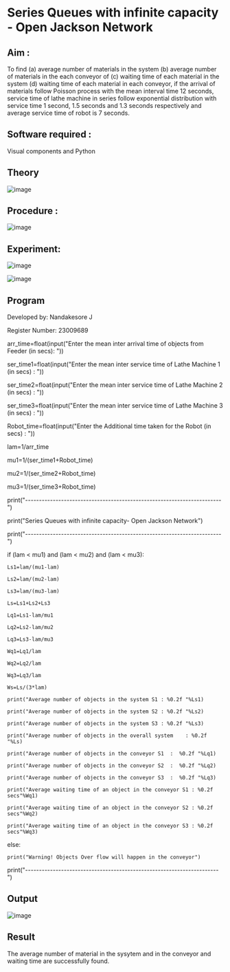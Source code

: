 # Series Queues with infinite capacity - Open Jackson Network

## Aim :
To find (a) average number of materials in the system (b) average number of materials in the each conveyor of (c) waiting time of each material in the system (d) waiting time of each material in each conveyor, if the arrival  of materials follow Poisson process with the mean interval time 12 seconds, service time of  lathe machine in series follow exponential distribution  with service time  1 second, 1.5 seconds and 1.3 seconds respectively and average service time of robot is 7 seconds.

## Software required :
Visual components and Python

## Theory

![image](https://user-images.githubusercontent.com/103921593/203239736-7b81f599-71a8-4ae7-b63e-5d98acd9ea54.png)


## Procedure :

![image](https://user-images.githubusercontent.com/103921593/203239789-bc870dce-6727-487b-a0e2-4fc3f5114889.png)


## Experiment:

![image](https://github.com/Nandakesore0210/Open-Jacson-Networks/assets/149365088/eb9dd402-54fd-48e4-8061-f7f911047b2b)

![image](https://github.com/Nandakesore0210/Open-Jacson-Networks/assets/149365088/17f19d31-60cc-48f2-8dac-ca914bb5526d)

## Program

Developed by: Nandakesore J

Register Number: 23009689

arr_time=float(input("Enter the mean inter arrival time of objects from Feeder (in secs): "))

ser_time1=float(input("Enter the mean  inter service time of Lathe Machine 1 (in secs) :  "))

ser_time2=float(input("Enter the mean  inter service time of Lathe Machine 2 (in secs) :  "))

ser_time3=float(input("Enter the mean  inter service time of Lathe Machine 3 (in secs) :  "))

Robot_time=float(input("Enter the Additional time taken for the Robot (in secs) :  "))

lam=1/arr_time

mu1=1/(ser_time1+Robot_time)

mu2=1/(ser_time2+Robot_time)

mu3=1/(ser_time3+Robot_time)

print("-----------------------------------------------------------------------")

print("Series Queues with infinite capacity- Open Jackson Network")

print("-----------------------------------------------------------------------")

if (lam <  mu1) and (lam <  mu2) and (lam <  mu3):
    
    Ls1=lam/(mu1-lam)

    Ls2=lam/(mu2-lam)
    
    Ls3=lam/(mu3-lam)
    
    Ls=Ls1+Ls2+Ls3
    
    Lq1=Ls1-lam/mu1
    
    Lq2=Ls2-lam/mu2
    
    Lq3=Ls3-lam/mu3
    
    Wq1=Lq1/lam
    
    Wq2=Lq2/lam 
    
    Wq3=Lq3/lam
    
    Ws=Ls/(3*lam)
    
    print("Average number of objects in the system S1 : %0.2f "%Ls1)
    
    print("Average number of objects in the system S2 : %0.2f "%Ls2)
    
    print("Average number of objects in the system S3 : %0.2f "%Ls3)
    
    print("Average number of objects in the overall system    : %0.2f "%Ls)
    
    print("Average number of objects in the conveyor S1  :  %0.2f "%Lq1)
    
    print("Average number of objects in the conveyor S2  :  %0.2f "%Lq2)
    
    print("Average number of objects in the conveyor S3  :  %0.2f "%Lq3)
    
    print("Average waiting time of an object in the conveyor S1 : %0.2f secs"%Wq1)
    
    print("Average waiting time of an object in the conveyor S2 : %0.2f secs"%Wq2)
    
    print("Average waiting time of an object in the conveyor S3 : %0.2f secs"%Wq3)

else:

    print("Warning! Objects Over flow will happen in the conveyor")    

print("----------------------------------------------------------------------")    

## Output

![image](https://github.com/Nandakesore0210/Open-Jacson-Networks/assets/149365088/14283047-9394-403f-b00d-76790d0779df)

## Result

The average number of material in the sysytem and in the conveyor and waiting time are successfully found.
